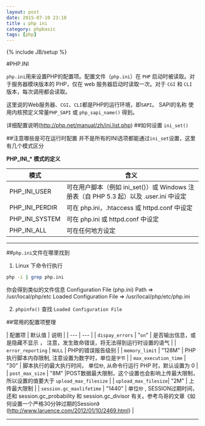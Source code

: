 ```yaml
---
layout: post
date: 2015-07-10 23:10
title : php ini
category: phpbasic
tags: [php]
---
```

{% include JB/setup %}

#PHP.INI

`php.ini`用来设置PHP的配置项。配置文件（`php.ini`）在 `PHP` 启动时被读取。对于服务器模块版本的 PHP，仅在 web 服务器启动时读取一次。对于 `CGI` 和 `CLI` 版本，每次调用都会读取。

这里说的Web服务器、`CGI`、`CLI`都是PHP的运行环境，即`SAPI`。
SAPI的名称 使用内核预定义常量`PHP_SAPI` 或 `php_sapi_name()` 得到。

详细配置说明(http://php.net/manual/zh/ini.list.php)
##如何设置
`ini_set()` 

##注意哪些是可在运行时配置
并不是所有的INI选项都能通过`ini_set`设置，这里有几个模式区分

**PHP_INI_\* 模式的定义**

| 模式 | 含义 |
| ----- | ---- |
| PHP_INI_USER | 可在用户脚本（例如 ini_set()）或 Windows 注册表（自 PHP 5.3 起）以及 .user.ini 中设定 |
| PHP_INI_PERDIR | 可在 php.ini，.htaccess 或 httpd.conf 中设定 |
| PHP_INI_SYSTEM | 可在 php.ini 或 httpd.conf 中设定 |
| PHP_INI_ALL | 可在任何地方设定 |

***
##`php.ini`文件在哪里找到

1. Linux 下命令行执行
```sh
php -i | grep php.ini
```
你会得到类似的文件信息
Configuration File (php.ini) Path => /usr/local/php/etc
Loaded Configuration File => /usr/local/php/etc/php.ini

2. `phpinfo()`  查找 `Loaded Configuration File` 

##常用的配置项整理

| 配置项          | 默认值 | 说明     |
| --- | --- |
| `dispay_errors` | "`on`"   | 是否输出信息，或是隐藏不显示 ， 注意，发生致命错误，将无法得到运行时设置的语气 |
| `error_reporting` | `NULL` | PHP的错误报告级别 |
| `memory_limit`  | "128M" | PHP执行脚本内存限制, 注意设置为数字时，单位是`字节` |
| `max_execution_time` | "30"  | 脚本执行的最大执行时间， 单位`秒`, 从命令行运行 PHP 时，默认设置为 0 |
| `post_max_size` | "8M" |POST数据最大限制，这个设置也会影响上传最大限制， 所以设置的值要大于 `upload_max_filesize` |
| `upload_max_filesize`| "2M" | 上传最大限制 |
| `session.gc_maxlifetime` | "1440" | 单位`秒` , SESSION过期时间，还和 session.gc_probability 和 session.gc_divisor 有关。参考鸟哥的文章《如何设置一个严格30分钟过期的Session》(http://www.laruence.com/2012/01/10/2469.html) |


***


